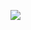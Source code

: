 ![](https://64.media.tumblr.com/d28c4f29224bb4591a0086e34f5e4f3f/cd19e323f38d42c1-95/s1280x1920/df76e9ac9cbd1d707f75d85b16b8d50e450b1c92.pnj)
